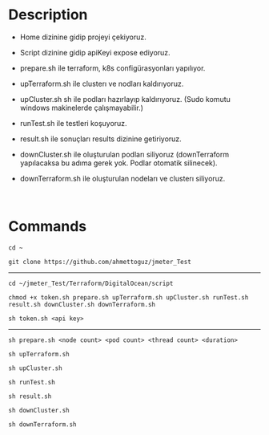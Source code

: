 # Description

- Home dizinine gidip projeyi çekiyoruz.

- Script dizinine gidip apiKeyi expose ediyoruz.

- prepare.sh ile terraform, k8s configürasyonları yapılıyor.

- upTerraform.sh ile clusterı ve nodları kaldırıyoruz.

- upCluster.sh sh ile podları hazırlayıp kaldırıyoruz. (Sudo komutu windows makinelerde çalışmayabilir.)

- runTest.sh ile testleri koşuyoruz.

- result.sh ile sonuçları results dizinine getiriyoruz.

- downCluster.sh ile oluşturulan podları siliyoruz (downTerraform yapılacaksa bu adıma gerek yok. Podlar otomatik silinecek).

- downTerraform.sh ile oluşturulan nodeları ve clusterı siliyoruz.

</br>

# Commands

```
cd ~
```

```
git clone https://github.com/ahmettoguz/jmeter_Test
```

---

```
cd ~/jmeter_Test/Terraform/DigitalOcean/script
```

```
chmod +x token.sh prepare.sh upTerraform.sh upCluster.sh runTest.sh result.sh downCluster.sh downTerraform.sh
```

```
sh token.sh <api key>
```
---

```
sh prepare.sh <node count> <pod count> <thread count> <duration>
```

```
sh upTerraform.sh
```

```
sh upCluster.sh
```

```
sh runTest.sh
```

```
sh result.sh
```

```
sh downCluster.sh
```

```
sh downTerraform.sh
```